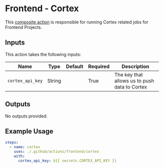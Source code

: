 # Frontend - Cortex

This [composite action](./action.yml) is responsible for running Cortex related jobs for Frontend Projects.

## Inputs

This action takes the following inputs:

| Name                        | Type    | Default                            | Required  | Description                                               |
| --------------------------- | ------- | ---------------------------------- | --------- | --------------------------------------------------------- |
| `cortex_api_key`            | String  |                                    | True      | The key that allows us to push data to Cortex 

## Outputs

No outputs provided.

## Example Usage

```yaml
steps:
  - name: cortex
    uses: ./.github/actions/frontend/cortex
    with:
      cortex_api_key: ${{ secrets.CORTEX_API_KEY }}
```

